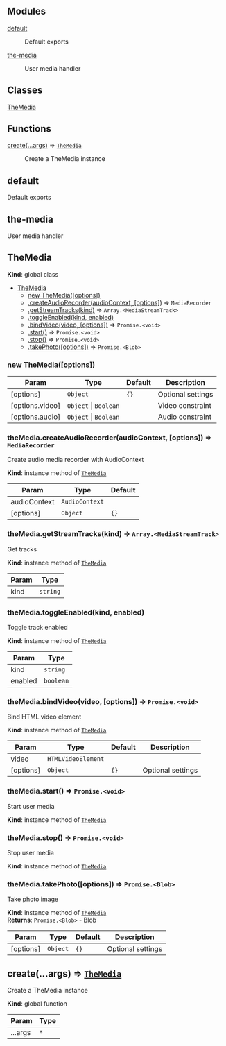 <!--- Code generated by @the-/script-doc. DO NOT EDIT. -->

## Modules

<dl>
<dt><a href="#module_default">default</a></dt>
<dd><p>Default exports</p>
</dd>
<dt><a href="#module_the-media">the-media</a></dt>
<dd><p>User media handler</p>
</dd>
</dl>

## Classes

<dl>
<dt><a href="#TheMedia">TheMedia</a></dt>
<dd></dd>
</dl>

## Functions

<dl>
<dt><a href="#create">create(...args)</a> ⇒ <code><a href="#TheMedia">TheMedia</a></code></dt>
<dd><p>Create a TheMedia instance</p>
</dd>
</dl>

<a name="module_default"></a>

## default
Default exports

<a name="module_the-media"></a>

## the-media
User media handler

<a name="TheMedia"></a>

## TheMedia
**Kind**: global class  

* [TheMedia](#TheMedia)
    * [new TheMedia([options])](#new_TheMedia_new)
    * [.createAudioRecorder(audioContext, [options])](#TheMedia+createAudioRecorder) ⇒ <code>MediaRecorder</code>
    * [.getStreamTracks(kind)](#TheMedia+getStreamTracks) ⇒ <code>Array.&lt;MediaStreamTrack&gt;</code>
    * [.toggleEnabled(kind, enabled)](#TheMedia+toggleEnabled)
    * [.bindVideo(video, [options])](#TheMedia+bindVideo) ⇒ <code>Promise.&lt;void&gt;</code>
    * [.start()](#TheMedia+start) ⇒ <code>Promise.&lt;void&gt;</code>
    * [.stop()](#TheMedia+stop) ⇒ <code>Promise.&lt;void&gt;</code>
    * [.takePhoto([options])](#TheMedia+takePhoto) ⇒ <code>Promise.&lt;Blob&gt;</code>

<a name="new_TheMedia_new"></a>

### new TheMedia([options])

| Param | Type | Default | Description |
| --- | --- | --- | --- |
| [options] | <code>Object</code> | <code>{}</code> | Optional settings |
| [options.video] | <code>Object</code> \| <code>Boolean</code> |  | Video constraint |
| [options.audio] | <code>Object</code> \| <code>Boolean</code> |  | Audio constraint |

<a name="TheMedia+createAudioRecorder"></a>

### theMedia.createAudioRecorder(audioContext, [options]) ⇒ <code>MediaRecorder</code>
Create audio media recorder with AudioContext

**Kind**: instance method of [<code>TheMedia</code>](#TheMedia)  

| Param | Type | Default |
| --- | --- | --- |
| audioContext | <code>AudioContext</code> |  | 
| [options] | <code>Object</code> | <code>{}</code> | 

<a name="TheMedia+getStreamTracks"></a>

### theMedia.getStreamTracks(kind) ⇒ <code>Array.&lt;MediaStreamTrack&gt;</code>
Get tracks

**Kind**: instance method of [<code>TheMedia</code>](#TheMedia)  

| Param | Type |
| --- | --- |
| kind | <code>string</code> | 

<a name="TheMedia+toggleEnabled"></a>

### theMedia.toggleEnabled(kind, enabled)
Toggle track enabled

**Kind**: instance method of [<code>TheMedia</code>](#TheMedia)  

| Param | Type |
| --- | --- |
| kind | <code>string</code> | 
| enabled | <code>boolean</code> | 

<a name="TheMedia+bindVideo"></a>

### theMedia.bindVideo(video, [options]) ⇒ <code>Promise.&lt;void&gt;</code>
Bind HTML video element

**Kind**: instance method of [<code>TheMedia</code>](#TheMedia)  

| Param | Type | Default | Description |
| --- | --- | --- | --- |
| video | <code>HTMLVideoElement</code> |  |  |
| [options] | <code>Object</code> | <code>{}</code> | Optional settings |

<a name="TheMedia+start"></a>

### theMedia.start() ⇒ <code>Promise.&lt;void&gt;</code>
Start user media

**Kind**: instance method of [<code>TheMedia</code>](#TheMedia)  
<a name="TheMedia+stop"></a>

### theMedia.stop() ⇒ <code>Promise.&lt;void&gt;</code>
Stop user media

**Kind**: instance method of [<code>TheMedia</code>](#TheMedia)  
<a name="TheMedia+takePhoto"></a>

### theMedia.takePhoto([options]) ⇒ <code>Promise.&lt;Blob&gt;</code>
Take photo image

**Kind**: instance method of [<code>TheMedia</code>](#TheMedia)  
**Returns**: <code>Promise.&lt;Blob&gt;</code> - Blob  

| Param | Type | Default | Description |
| --- | --- | --- | --- |
| [options] | <code>Object</code> | <code>{}</code> | Optional settings |

<a name="create"></a>

## create(...args) ⇒ [<code>TheMedia</code>](#TheMedia)
Create a TheMedia instance

**Kind**: global function  

| Param | Type |
| --- | --- |
| ...args | <code>\*</code> | 

